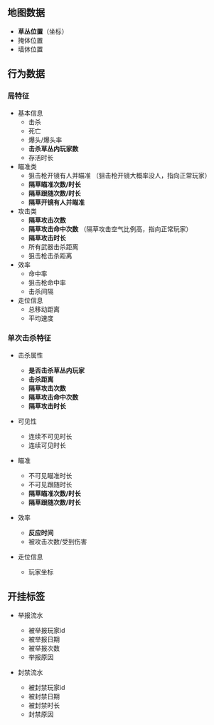 ## 地图数据
* **草丛位置**（坐标）
* 掩体位置
* 墙体位置

## 行为数据
### 局特征
* 基本信息
    + 击杀
    + 死亡
    + 爆头/爆头率
    + **击杀草丛内玩家数**
    + 存活时长
* 瞄准类
    + 狙击枪开镜有人并瞄准 （狙击枪开镜大概率没人，指向正常玩家）
    + **隔草瞄准次数/时长**
    + **隔草跟随次数/时长**
    + **隔草开镜有人并瞄准**
* 攻击类
    + **隔草攻击次数**
    + **隔草攻击命中次数** （隔草攻击空气比例高，指向正常玩家）
    + **隔草攻击时长**
    + 所有武器击杀距离
    + 狙击枪击杀距离
* 效率
    + 命中率
    + 狙击枪命中率
    + 击杀间隔
* 走位信息
    + 总移动距离
    + 平均速度

### 单次击杀特征
* 击杀属性
    + **是否击杀草丛内玩家**
    + **击杀距离**
    + **隔草攻击次数**
    + **隔草攻击命中次数** 
    + **隔草攻击时长**
    
* 可见性
    + 连续不可见时长
    + 连续可见时长
* 瞄准
    + 不可见瞄准时长
    + 不可见跟随时长
    + **隔草瞄准次数/时长**
    + **隔草跟随次数/时长**
* 效率
    + **反应时间**
    + 被攻击次数/受到伤害
* 走位信息
    + 玩家坐标


## 开挂标签
* 举报流水
    + 被举报玩家id
    + 被举报日期
    + 被举报次数
    + 举报原因

* 封禁流水
    + 被封禁玩家id
    + 被封禁日期
    + 被封禁时长
    + 封禁原因